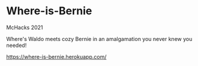 # Where-is-Bernie
McHacks 2021

Where's Waldo meets cozy Bernie in an amalgamation you never knew you needed!

https://where-is-bernie.herokuapp.com/
